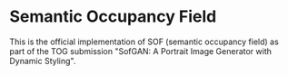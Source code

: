 # Semantic Occupancy Field

This is the official implementation of SOF (semantic occupancy field) as part of the TOG submission "SofGAN: A Portrait Image Generator with Dynamic Styling".